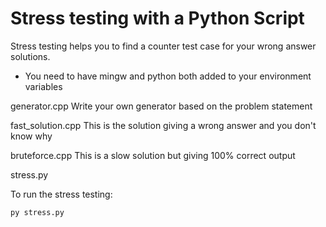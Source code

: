 # Stress testing with a Python Script

Stress testing helps you to find a counter  test case for your wrong answer solutions. 

- You need to have mingw and python both added to your environment variables

generator.cpp Write your own generator based on the problem statement

fast_solution.cpp This is the solution giving a wrong answer and you don't know why

bruteforce.cpp This is a slow solution but giving 100% correct output

stress.py 


To run the stress testing:

``py stress.py``


